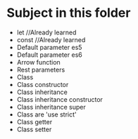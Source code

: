 # Subject in this folder

-   let //Already learned
-   const //Already learned
-   Default parameter es5
-   Default parameter es6
-   Arrow function
-   Rest parameters
-   Class
-   Class constructor
-   Class inheritance
-   Class inheritance constructor
-   Class inheritance super
-   Class are 'use strict'
-   Class getter
-   Class setter
